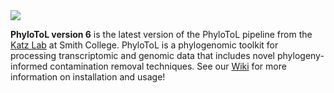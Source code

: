 
<img src="https://github.com/Katzlab/PhyloToL-6/blob/main/Other/Katzlab.png">

**PhyloToL version 6** is the latest version of the PhyloToL pipeline from the [Katz Lab](https://www.science.smith.edu/katz-lab/) at Smith College. PhyloToL is a phylogenomic toolkit for processing transcriptomic and genomic data that includes novel phylogeny-informed contamination removal techniques. See our [Wiki](https://github.com/Katzlab/PhyloToL-6/wiki) for more information on installation and usage!
